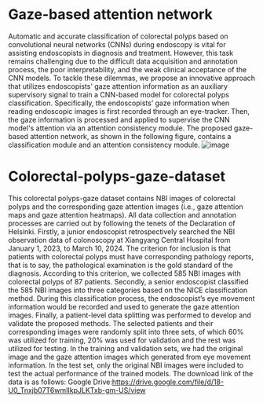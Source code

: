 # Gaze-based attention network
Automatic and accurate classification of colorectal polyps based on convolutional neural networks (CNNs) during endoscopy is vital for assisting endoscopists in diagnosis and treatment. However, this task remains challenging due to the difficult data acquisition and annotation process, the poor interpretability, and the weak clinical acceptance of the CNN models. To tackle these dilemmas, we propose an innovative approach that utilizes endoscopists' gaze attention information as an auxiliary supervisory signal to train a CNN-based model for colorectal polyps classification. Specifically, the endoscopists’ gaze information when reading endoscopic images is first recorded through an eye-tracker. Then, the gaze information is processed and applied to supervise the CNN model's attention via an attention consistency module. The proposed gaze-based attention network, as shown in the following figure, contains a classification module and an attention consistency module. 
![image](https://github.com/user-attachments/assets/5f4dbde2-6e3a-4aca-aaa9-a9e2134be4ac)
     


# Colorectal-polyps-gaze-dataset
This colorectal polyps-gaze dataset contains NBI images of colorectal polyps and the corresponding gaze attention images (i.e., gaze attention maps and gaze attention heatmaps). 
All data collection and annotation processes are carried out by following the tenets of the Declaration of Helsinki. 
Firstly, a junior endoscopist retrospectively searched the NBI observation data of colonoscopy at Xiangyang Central Hospital from January 1, 2023, to March 10, 2024. 
The criterion for inclusion is that patients with colorectal polyps must have corresponding pathology reports, that is to say, the pathological examination is the gold standard of the diagnosis. 
According to this criterion, we collected 585 NBI images with colorectal polyps of 87 patients.
Secondly, a senior endoscopist classified the 585 NBI images into three categories based on the NICE classification method. 
During this classification process, the endoscopist’s eye movement information would be recorded and used to generate the gaze attention images. 
Finally, a patient-level data splitting was performed to develop and validate the proposed methods. 
The selected patients and their corresponding images were randomly split into three sets, of which 60% was utilized for training, 20% was used for validation and the rest was utilized for testing. 
In the training and validation sets, we had the original image and the gaze attention images which generated from eye movement information. 
In the test set, only the original NBI images were included to test the actual performance of the trained models. The download link of the data is as follows:
Google Drive:https://drive.google.com/file/d/18-U0_Tnxjb07T6wmIIkpJLKTxb-gm-US/view


